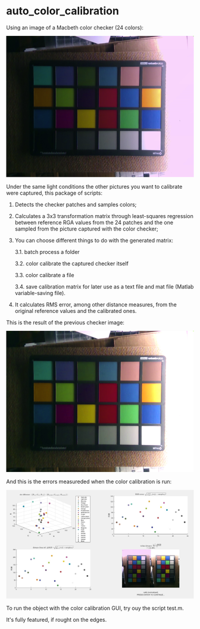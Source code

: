 # auto_color_calibration

Using an image of a Macbeth color checker (24 colors):

![alt text](https://github.com/alexandresoaresilva/auto_color_calibration/blob/master/checker_imgs/check46.png)

Under the same light conditions the other pictures you want to calibrate were captured, this package of scripts:

1. Detects the checker patches and samples colors; 

2. Calculates a 3x3 transformation matrix through least-squares regression between reference RGA values from the 24 patches and the one sampled from the picture captured with the color checker;

3. You can choose different things to do with the generated matrix: 
  
    3.1. batch process a folder
  
    3.2. color calibrate the captured checker itself
  
    3.3. color calibrate a file
  
    3.4. save calibration matrix for later use as a text file and mat file (Matlab variable-saving file).

4. It calculates RMS error, among other distance measures, from the original reference values and the calibrated ones.

This is the result of the previous checker image:

![alt text](https://github.com/alexandresoaresilva/auto_color_calibration/blob/master/checker_imgs/calibrated/calib_check46.png)

And this is the errors measureded when the color calibration is run:

![alt text](https://github.com/alexandresoaresilva/auto_color_calibration/blob/master/docs/error_measurements.JPG)

To run the object with the color calibration GUI, try ouy the script test.m.

It's fully featured, if rought on the edges.
